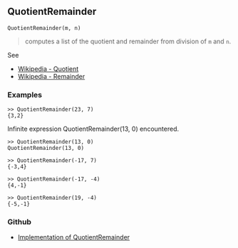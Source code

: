 ## QuotientRemainder

```
QuotientRemainder(m, n)
```

> computes a list of the quotient and remainder from division of `m` and `n`.

See 
* [Wikipedia - Quotient](https://en.wikipedia.org/wiki/Quotient)
* [Wikipedia - Remainder](https://en.wikipedia.org/wiki/Remainder)

### Examples

```
>> QuotientRemainder(23, 7)
{3,2}
```
 
Infinite expression QuotientRemainder(13, 0) encountered.

```
>> QuotientRemainder(13, 0)
QuotientRemainder(13, 0)

>> QuotientRemainder(-17, 7)
{-3,4}
 
>> QuotientRemainder(-17, -4)
{4,-1}
 
>> QuotientRemainder(19, -4)
{-5,-1}
```

### Github

* [Implementation of QuotientRemainder](https://github.com/axkr/symja_android_library/blob/master/symja_android_library/matheclipse-core/src/main/java/org/matheclipse/core/builtin/IntegerFunctions.java#L1346) 

